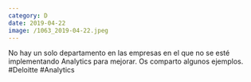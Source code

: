 ```yaml
--- 
category: D 
date: 2019-04-22 
image: /1063_2019-04-22.jpeg 
--- 
```


No hay un solo departamento en las empresas en el que no se esté implementando Analytics para mejorar. Os comparto algunos ejemplos. #Deloitte #Analytics